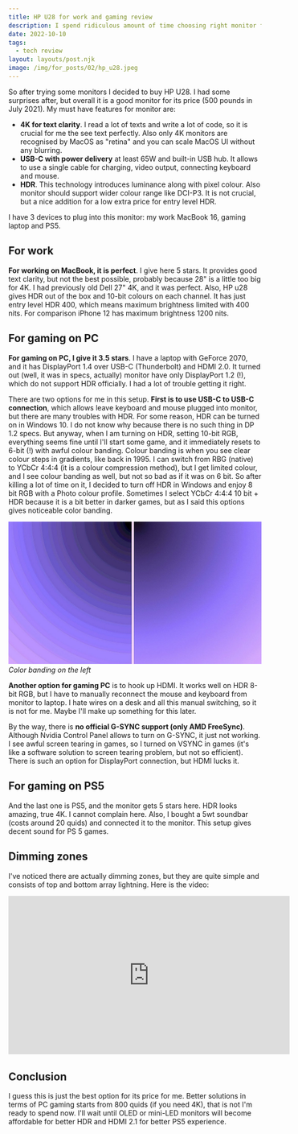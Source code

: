 ```yaml
---
title: HP U28 for work and gaming review
description: I spend ridiculous amount of time choosing right monitor for my "work from home" and "play at home" setup, so I was doomed to write an article about. This is my review of HP monitor "U28".
date: 2022-10-10
tags:
  - tech review
layout: layouts/post.njk
image: /img/for_posts/02/hp_u28.jpeg
---
```


So after trying some monitors I decided to buy HP U28. I had some surprises after, but overall it is a good monitor for its price (500 pounds in July 2021).
My must have features for monitor are:

- **4K for text clarity**. I read a lot of texts and write a lot of code, so it is crucial for me the see text perfectly. Also only 4K monitors are recognised by MacOS as "retina" and you can scale MacOS UI without any blurring.
- **USB-C with power delivery** at least 65W and built-in USB hub. It allows to use a single cable for charging, video output, connecting keyboard and mouse.
- **HDR**. This technology introduces luminance along with pixel colour. Also monitor should support wider colour range like DCI-P3. It is not crucial, but a nice addition for a low extra price for entry level HDR.

I have 3 devices to plug into this monitor: my work MacBook 16, gaming laptop and PS5.

## For work

**For working on MacBook, it is perfect**. I give here 5 stars. It provides good text clarity, but not the best possible, probably because 28" is a little too big for 4K. I had previously old Dell 27" 4K, and it was perfect. Also, HP u28 gives HDR out of the box and 10-bit colours on each channel. It has just entry level HDR 400, which means maximum brightness limited with 400 nits. For comparison iPhone 12 has maximum brightness 1200 nits.

## For gaming on PC

**For gaming on PC, I give it 3.5 stars**. I have a laptop with GeForce 2070, and it has DisplayPort 1.4 over USB-C (Thunderbolt) and HDMI 2.0. It turned out (well, it was in specs, actually) monitor have only DisplayPort 1.2 (!), which do not support HDR officially. I had a lot of trouble getting it right.

There are two options for me in this setup. **First is to use USB-C to USB-C connection**, which allows leave keyboard and mouse plugged into monitor, but there are many troubles with HDR. For some reason, HDR can be turned on in Windows 10. I do not know why because there is no such thing in DP 1.2 specs. But anyway, when I am turning on HDR, setting 10-bit RGB, everything seems fine until I'll start some game, and it immediately resets to 6-bit (!) with awful colour banding. Colour banding is when you see clear colour steps in gradients, like back in 1995. I can switch from RBG (native) to YCbCr 4:4:4 (it is a colour compression method), but I get limited colour, and I see colour banding as well, but not so bad as if it was on 6 bit. So after killing a lot of time on it, I decided to turn off HDR in Windows and enjoy 8 bit RGB with a Photo colour profile. Sometimes I select YCbCr 4:4:4 10 bit + HDR because it is a bit better in darker games, but as I said this options gives noticeable color banding.

![Color banding](/img/for_posts/02/color_banding.jpeg)
_Color banding on the left_

**Another option for gaming PC** is to hook up HDMI. It works well on HDR 8-bit RGB, but I have to manually reconnect the mouse and keyboard from monitor to laptop. I hate wires on a desk and all this manual switching, so it is not for me. Maybe I'll make up something for this later.

By the way, there is **no official G-SYNC support (only AMD FreeSync)**. Although Nvidia Control Panel allows to turn on G-SYNC, it just not working. I see awful screen tearing in games, so I turned on VSYNC in games (it's like a software solution to screen tearing problem, but not so efficient). There is such an option for DisplayPort connection, but HDMI lucks it.

## For gaming on PS5

And the last one is PS5, and the monitor gets 5 stars here. HDR looks amazing, true 4K. I cannot complain here. Also, I bought a 5wt soundbar (costs around 20 quids) and connected it to the monitor. This setup gives decent sound for PS 5 games.

## Dimming zones

I've noticed there are actually dimming zones, but they are quite simple and consists of top and bottom array lightning. Here is the video:

<iframe width="560" height="315" src="https://www.youtube.com/embed/nVxh1Hwyiks" title="YouTube video player" frameborder="0" allow="accelerometer; autoplay; clipboard-write; encrypted-media; gyroscope; picture-in-picture" allowfullscreen></iframe>

## Conclusion

I guess this is just the best option for its price for me. Better solutions in terms of PC gaming starts from 800 quids (if you need 4K), that is not I'm ready to spend now. I'll wait until OLED or mini-LED monitors will become affordable for better HDR and HDMI 2.1 for better PS5 experience.
